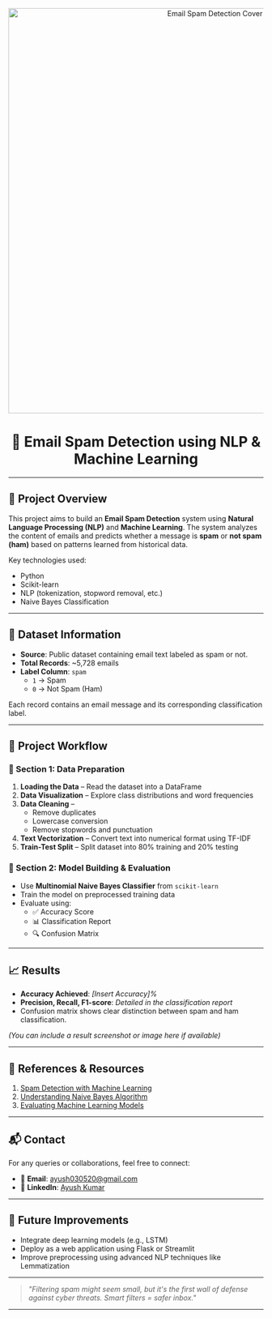 <!-- TITLE IMAGE -->
<p align="center">
  <img src="Images/Email_Spam_Detection_Cover.png" alt="Email Spam Detection Cover" width="800"/>
</p>

<!-- PROJECT TITLE -->
<h1 align="center">📧 Email Spam Detection using NLP & Machine Learning</h1>

---

## 🚀 Project Overview

This project aims to build an **Email Spam Detection** system using **Natural Language Processing (NLP)** and **Machine Learning**. The system analyzes the content of emails and predicts whether a message is **spam** or **not spam (ham)** based on patterns learned from historical data.

Key technologies used:
- Python
- Scikit-learn
- NLP (tokenization, stopword removal, etc.)
- Naive Bayes Classification

---

## 📂 Dataset Information

- **Source**: Public dataset containing email text labeled as spam or not.
- **Total Records**: ~5,728 emails
- **Label Column**: `spam`  
  - `1` → Spam  
  - `0` → Not Spam (Ham)

Each record contains an email message and its corresponding classification label.

---

## 🧠 Project Workflow

### 🔹 Section 1: Data Preparation

1. **Loading the Data** – Read the dataset into a DataFrame  
2. **Data Visualization** – Explore class distributions and word frequencies  
3. **Data Cleaning** – 
   - Remove duplicates  
   - Lowercase conversion  
   - Remove stopwords and punctuation  
4. **Text Vectorization** – Convert text into numerical format using TF-IDF  
5. **Train-Test Split** – Split dataset into 80% training and 20% testing

### 🔹 Section 2: Model Building & Evaluation

- Use **Multinomial Naive Bayes Classifier** from `scikit-learn`
- Train the model on preprocessed training data
- Evaluate using:
  - ✅ Accuracy Score
  - 📊 Classification Report
  - 🔍 Confusion Matrix

---

## 📈 Results

- **Accuracy Achieved**: *[Insert Accuracy]%*
- **Precision, Recall, F1-score**: *Detailed in the classification report*
- Confusion matrix shows clear distinction between spam and ham classification.

*(You can include a result screenshot or image here if available)*

---

## 🔗 References & Resources

1. [Spam Detection with Machine Learning](https://bit.ly/3nwiKtA)
2. [Understanding Naive Bayes Algorithm](https://bit.ly/3zc9SLH)
3. [Evaluating Machine Learning Models](https://bit.ly/3B12VOO)

---

## 📬 Contact

For any queries or collaborations, feel free to connect:

- 📧 **Email**: [ayush030520@gmail.com](mailto:ayush030520@gmail.com)  
- 💼 **LinkedIn**: [Ayush Kumar](https://www.linkedin.com/in/ayush-kumarrr/)

---

## 📌 Future Improvements

- Integrate deep learning models (e.g., LSTM)
- Deploy as a web application using Flask or Streamlit
- Improve preprocessing using advanced NLP techniques like Lemmatization

---

> *"Filtering spam might seem small, but it's the first wall of defense against cyber threats. Smart filters = safer inbox."*

---
